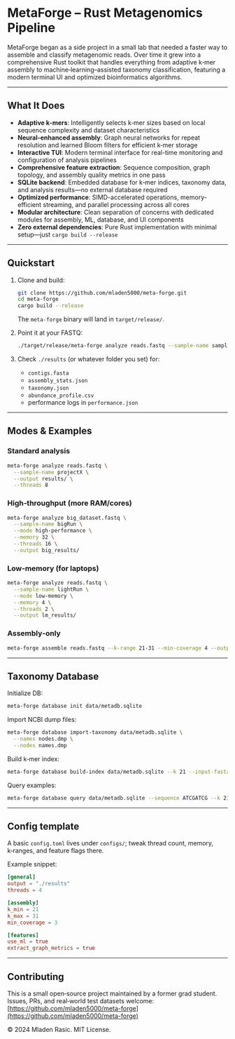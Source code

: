 # MetaForge – Rust Metagenomics Pipeline

&#x20;&#x20;

MetaForge began as a side project in a small lab that needed a faster way to assemble and classify metagenomic reads. Over time it grew into a comprehensive Rust toolkit that handles everything from adaptive k‑mer assembly to machine‑learning–assisted taxonomy classification, featuring a modern terminal UI and optimized bioinformatics algorithms.

---

## What It Does

* **Adaptive k‑mers**: Intelligently selects k‑mer sizes based on local sequence complexity and dataset characteristics
* **Neural-enhanced assembly**: Graph neural networks for repeat resolution and learned Bloom filters for efficient k‑mer storage
* **Interactive TUI**: Modern terminal interface for real-time monitoring and configuration of analysis pipelines
* **Comprehensive feature extraction**: Sequence composition, graph topology, and assembly quality metrics in one pass
* **SQLite backend**: Embedded database for k‑mer indices, taxonomy data, and analysis results—no external database required
* **Optimized performance**: SIMD-accelerated operations, memory-efficient streaming, and parallel processing across all cores
* **Modular architecture**: Clean separation of concerns with dedicated modules for assembly, ML, database, and UI components
* **Zero external dependencies**: Pure Rust implementation with minimal setup—just `cargo build --release`

---

## Quickstart

1. Clone and build:

   ```bash
   git clone https://github.com/mladen5000/meta-forge.git
   cd meta-forge
   cargo build --release
   ```

   The `meta-forge` binary will land in `target/release/`.

2. Point it at your FASTQ:

   ```bash
   ./target/release/meta-forge analyze reads.fastq --sample-name sample1 --mode standard --threads 4
   ```

3. Check `./results` (or whatever folder you set) for:

   * `contigs.fasta`
   * `assembly_stats.json`
   * `taxonomy.json`
   * `abundance_profile.csv`
   * performance logs in `performance.json`

---

## Modes & Examples

### Standard analysis

```bash
meta-forge analyze reads.fastq \
  --sample-name projectX \
  --output results/ \
  --threads 8
```

### High‑throughput (more RAM/cores)

```bash
meta-forge analyze big_dataset.fastq \
  --sample-name bigRun \
  --mode high-performance \
  --memory 32 \
  --threads 16 \
  --output big_results/
```

### Low‑memory (for laptops)

```bash
meta-forge analyze reads.fastq \
  --sample-name lightRun \
  --mode low-memory \
  --memory 4 \
  --threads 2 \
  --output lm_results/
```

### Assembly‑only

```bash
meta-forge assemble reads.fastq --k-range 21-31 --min-coverage 4 --output asm_only/
```

---

## Taxonomy Database

Initialize DB:

```bash
meta-forge database init data/metadb.sqlite
```

Import NCBI dump files:

```bash
meta-forge database import-taxonomy data/metadb.sqlite \
  --names nodes.dmp \
  --nodes names.dmp
```

Build k‑mer index:

```bash
meta-forge database build-index data/metadb.sqlite --k 21 --input-fasta refs.fasta
```

Query examples:

```bash
meta-forge database query data/metadb.sqlite --sequence ATCGATCG --k 21 --output dbhits.json
```

---

## Config template

A basic `config.toml` lives under `configs/`; tweak thread count, memory, k‑ranges, and feature flags there.

Example snippet:

```toml
[general]
output = "./results"
threads = 4

[assembly]
k_min = 21
k_max = 31
min_coverage = 3

[features]
use_ml = true
extract_graph_metrics = true
```

---

## Contributing

This is a small open‑source project maintained by a former grad student. Issues, PRs, and real‑world test datasets welcome: [https://github.com/mladen5000/meta-forge](https://github.com/mladen5000/meta-forge)

© 2024 Mladen Rasic. MIT License.
